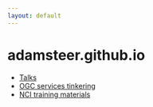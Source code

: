 ```yaml
---
layout: default
---
```


# adamsteer.github.io

- [Talks](./talks)
- [OGC services tinkering](./webservicedemos)
- [NCI training materials](./nci_training)
